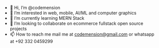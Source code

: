 - 👋 Hi, I’m @codemension
- 👀 I’m interested in web, mobile, AI/ML and computer graphics
- 🌱 I’m currently learning MERN Stack
- 💞️ I’m looking to collaborate on ecommerce fullstack open source projects
- 📫 How to reach me mail me at codemension@gmail.com or whatsapp at +92 332 0459299

<!---
codemension/codemension is a ✨ special ✨ repository because its `README.md` (this file) appears on your GitHub profile.
You can click the Preview link to take a look at your changes.
--->
